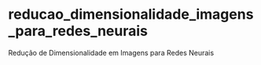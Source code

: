# reducao_dimensionalidade_imagens_para_redes_neurais
Redução de Dimensionalidade em Imagens para Redes Neurais
